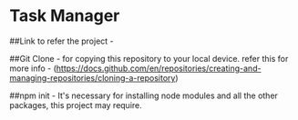 # Task Manager

##Link to refer the project - 

##Git Clone - for copying this repository to your local device.
refer this for more info - (https://docs.github.com/en/repositories/creating-and-managing-repositories/cloning-a-repository)

##npm init - It's necessary for installing node modules and all the other packages, this project may require. 
